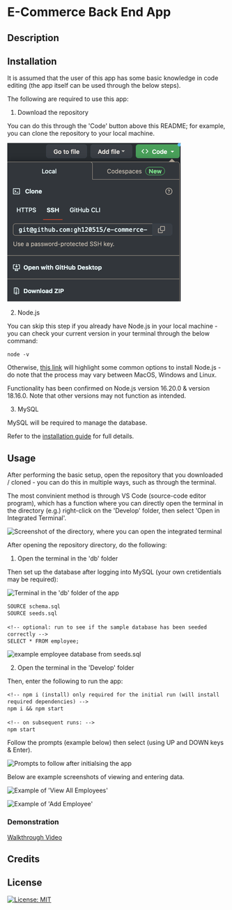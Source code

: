 # E-Commerce Back End App

## Description

<!-- This JavaScript based application will allow the user to track employees in an organisation, using MySQL to read and write to a SQL-based database.

This app was built to test the builder's knowledge on working with MySQL while incorporating it with simple JavaScript modules, such as Inquirer. -->

## Installation

It is assumed that the user of this app has some basic knowledge in code editing (the app itself can be used through the below steps).

The following are required to use this app:

1. Download the repository 

You can do this through the 'Code' button above this README; for example, you can clone the repository to your local machine.

![Options for downloading the repo](Assets/download.png)

2. Node.js

You can skip this step if you already have Node.js in your local machine - you can check your current version in your terminal through the below command:

    node -v

Otherwise, [this link](https://nodejs.dev/en/learn/how-to-install-nodejs/) will highlight some common options to install Node.js - do note that the process may vary between MacOS, Windows and Linux.

Functionality has been confirmed on Node.js version 16.20.0 & version 18.16.0. Note that other versions may not function as intended.

3. MySQL

MySQL will be required to manage the database. 

Refer to the [installation guide](https://coding-boot-camp.github.io/full-stack/mysql/mysql-installation-guide) for full details.

## Usage

After performing the basic setup, open the repository that you downloaded / cloned - you can do this in multiple ways, such as through the terminal.

The most convinient method is through VS Code (source-code editor program), which has a function where you can directly open the terminal in the directory (e.g.) right-click on the 'Develop' folder, then select 'Open in Integrated Terminal'.

![Screenshot of the directory, where you can open the integrated terminal]()

After opening the repository directory, do the following:

1. Open the terminal in the 'db' folder

Then set up the database after logging into MySQL (your own cretidentials may be required):

![Terminal in the 'db' folder of the app]()

    SOURCE schema.sql
    SOURCE seeds.sql

    <!-- optional: run to see if the sample database has been seeded correctly -->
    SELECT * FROM employee;

![example employee database from seeds.sql]()

2. Open the terminal in the 'Develop' folder

Then, enter the following to run the app:

    <!-- npm i (install) only required for the initial run (will install required dependencies) -->
    npm i && npm start

    <!-- on subsequent runs: -->
    npm start

Follow the prompts (example below) then select (using UP and DOWN keys & Enter).

![Prompts to follow after initialsing the app]()

Below are example screenshots of viewing and entering data.

![Example of 'View All Employees']()

![Example of 'Add Employee']()

### Demonstration

[Walkthrough Video]()

## Credits

<!-- ### Additional npm packages
[console.table](https://www.npmjs.com/package/console.table) by Gleb Bahmutov -->

## License

[![License: MIT](https://img.shields.io/badge/License-MIT-yellow.svg)](https://opensource.org/licenses/MIT)